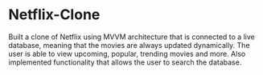 # Netflix-Clone

Built a clone of Netflix using MVVM architecture that is connected to a live database, meaning that the movies are always updated dynamically. The user is able to view upcoming, popular, trending movies and more. Also implemented functionality that allows the user to search the database.
